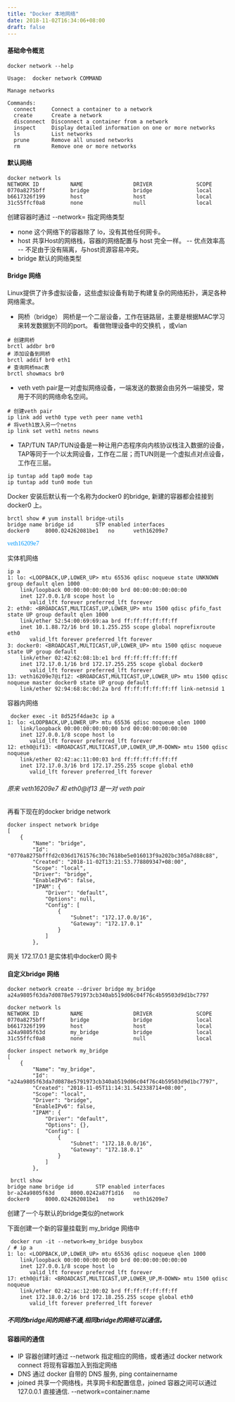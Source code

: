 ```yaml
---
title: "Docker 本地网络"
date: 2018-11-02T16:34:06+08:00
draft: false
---
```


#### 基础命令概览

```
docker network --help

Usage:	docker network COMMAND

Manage networks

Commands:
  connect     Connect a container to a network
  create      Create a network
  disconnect  Disconnect a container from a network
  inspect     Display detailed information on one or more networks
  ls          List networks
  prune       Remove all unused networks
  rm          Remove one or more networks

```
#### 默认网络

```
docker network ls
NETWORK ID          NAME                DRIVER              SCOPE
0770a8275bff        bridge              bridge              local
b6617326f199        host                host                local
31c55ffcf0a8        none                null                local

```

创建容器时通过 --network=  指定网络类型

- none 这个网络下的容器除了 lo，没有其他任何网卡。 
- host 共享Host的网络栈，容器的网络配置与 host 完全一样。
 -- 优点效率高
 -- 不足由于没有隔离，与host资源容易冲突。
- bridge 默认的网络类型 

#### Bridge 网络

Linux提供了许多虚拟设备，这些虚拟设备有助于构建复杂的网络拓扑，满足各种网络需求。

- 网桥（bridge）
网桥是一个二层设备，工作在链路层，主要是根据MAC学习来转发数据到不同的port。 看做物理设备中的交换机 ，或vlan
```
# 创建网桥
brctl addbr br0
# 添加设备到网桥
brctl addif br0 eth1
# 查询网桥mac表
brctl showmacs br0
```

- veth
veth pair是一对虚拟网络设备，一端发送的数据会由另外一端接受，常用于不同的网络命名空间。
```
# 创建veth pair
ip link add veth0 type veth peer name veth1
# 将veth1放入另一个netns
ip link set veth1 netns newns
```
- TAP/TUN 
TAP/TUN设备是一种让用户态程序向内核协议栈注入数据的设备，TAP等同于一个以太网设备，工作在二层；而TUN则是一个虚拟点对点设备，工作在三层。
```
ip tuntap add tap0 mode tap
ip tuntap add tun0 mode tun
```

Docker 安装后默认有一个名称为docker0 的bridge, 新建的容器都会挂接到docker0 上。

```
brctl show # yum install bridge-utils
bridge name	bridge id		STP enabled	interfaces
docker0		8000.024262081be1	no		veth16209e7
``` 
<font color=#0099ff face="黑体">veth16209e7</font>

实体机网络

```
ip a
1: lo: <LOOPBACK,UP,LOWER_UP> mtu 65536 qdisc noqueue state UNKNOWN group default qlen 1000
    link/loopback 00:00:00:00:00:00 brd 00:00:00:00:00:00
    inet 127.0.0.1/8 scope host lo
       valid_lft forever preferred_lft forever
2: eth0: <BROADCAST,MULTICAST,UP,LOWER_UP> mtu 1500 qdisc pfifo_fast state UP group default qlen 1000
    link/ether 52:54:00:69:69:aa brd ff:ff:ff:ff:ff:ff
    inet 10.1.88.72/16 brd 10.1.255.255 scope global noprefixroute eth0
       valid_lft forever preferred_lft forever
3: docker0: <BROADCAST,MULTICAST,UP,LOWER_UP> mtu 1500 qdisc noqueue state UP group default 
    link/ether 02:42:62:08:1b:e1 brd ff:ff:ff:ff:ff:ff
    inet 172.17.0.1/16 brd 172.17.255.255 scope global docker0
       valid_lft forever preferred_lft forever
13: veth16209e7@if12: <BROADCAST,MULTICAST,UP,LOWER_UP> mtu 1500 qdisc noqueue master docker0 state UP group default 
    link/ether 92:94:68:8c:0d:2a brd ff:ff:ff:ff:ff:ff link-netnsid 1

```

容器内网络

```
 docker exec -it 8d525f4dae3c ip a
1: lo: <LOOPBACK,UP,LOWER_UP> mtu 65536 qdisc noqueue qlen 1000
    link/loopback 00:00:00:00:00:00 brd 00:00:00:00:00:00
    inet 127.0.0.1/8 scope host lo
       valid_lft forever preferred_lft forever
12: eth0@if13: <BROADCAST,MULTICAST,UP,LOWER_UP,M-DOWN> mtu 1500 qdisc noqueue 
    link/ether 02:42:ac:11:00:03 brd ff:ff:ff:ff:ff:ff
    inet 172.17.0.3/16 brd 172.17.255.255 scope global eth0
       valid_lft forever preferred_lft forever
```

###### 原来 veth16209e7 和 eth0@if13 是一对 veth pair

再看下现在的docker bridge network 

```
docker inspect network bridge 
[
    {
        "Name": "bridge",
        "Id": "0770a8275bfffd2c036d1761576c30c7618be5e016013f9a202bc305a7d88c88",
        "Created": "2018-11-02T13:21:53.778809347+08:00",
        "Scope": "local",
        "Driver": "bridge",
        "EnableIPv6": false,
        "IPAM": {
            "Driver": "default",
            "Options": null,
            "Config": [
                {
                    "Subnet": "172.17.0.0/16",
                    "Gateway": "172.17.0.1"
                }
            ]
        },

```
网关 172.17.0.1 是实体机中docker0 网卡

#### 自定义bridge 网络

```
docker network create --driver bridge my_bridge
a24a9805f63da7d0878e5791973cb340ab519d06c04f76c4b59503d9d1bc7797
```
```
docker network ls
NETWORK ID          NAME                DRIVER              SCOPE
0770a8275bff        bridge              bridge              local
b6617326f199        host                host                local
a24a9805f63d        my_bridge           bridge              local
31c55ffcf0a8        none                null                local

```
```
docker inspect network my_bridge 
[
    {
        "Name": "my_bridge",
        "Id": "a24a9805f63da7d0878e5791973cb340ab519d06c04f76c4b59503d9d1bc7797",
        "Created": "2018-11-05T11:14:31.542338714+08:00",
        "Scope": "local",
        "Driver": "bridge",
        "EnableIPv6": false,
        "IPAM": {
            "Driver": "default",
            "Options": {},
            "Config": [
                {
                    "Subnet": "172.18.0.0/16",
                    "Gateway": "172.18.0.1"
                }
            ]
        },
```

```
 brctl show
bridge name	bridge id		STP enabled	interfaces
br-a24a9805f63d		8000.0242a87f1d16	no		
docker0		8000.024262081be1	no		veth16209e7

```

创建了一个与默认的bridge类似的network

下面创建一个新的容量挂载到 my_bridge 网络中 

```
 docker run -it --network=my_bridge busybox 
/ # ip a
1: lo: <LOOPBACK,UP,LOWER_UP> mtu 65536 qdisc noqueue qlen 1000
    link/loopback 00:00:00:00:00:00 brd 00:00:00:00:00:00
    inet 127.0.0.1/8 scope host lo
       valid_lft forever preferred_lft forever
17: eth0@if18: <BROADCAST,MULTICAST,UP,LOWER_UP,M-DOWN> mtu 1500 qdisc noqueue 
    link/ether 02:42:ac:12:00:02 brd ff:ff:ff:ff:ff:ff
    inet 172.18.0.2/16 brd 172.18.255.255 scope global eth0
       valid_lft forever preferred_lft forever
```

##### 不同的bridge间的网络不通,相同bridge的网络可以通信。

#### 容器间的通信 

- IP 容器创建时通过 --network 指定相应的网络，或者通过 docker network connect 将现有容器加入到指定网络
- DNS 通过 docker 自带的 DNS 服务, ping containername
- joined 共享一个网络栈，共享网卡和配置信息，joined 容器之间可以通过 127.0.0.1 直接通信. --network=container:name


